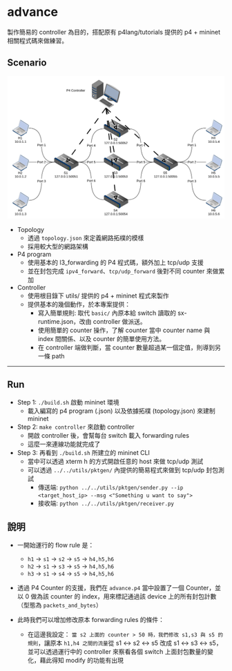# advance

製作簡易的 controller 為目的，搭配原有 p4lang/tutorials 提供的 p4 + mininet 相關程式碼來做練習。

## Scenario

![](res/advance_topo.png)

* Topology
    * 透過 `topology.json` 來定義網路拓樸的模樣
    * 採用較大型的網路架構
* P4 program
    * 使用基本的 l3_forwarding 的 P4 程式碼，額外加上 tcp/udp 支援
    * 並在封包完成 `ipv4_forward`、`tcp/udp_forward` 後對不同 counter 來做累加
* Controller
    * 使用根目錄下 utils/ 提供的 p4 + mininet 程式來製作
    * 提供基本的幾個動作，於本專案提供：
        * 寫入簡單規則: 取代 `basic/` 內原本給 switch 讀取的 sx-runtime.json，改由 controller 做派送。
        * 使用簡單的 counter 操作，了解 counter 當中 counter name 與 index 間關係、以及 counter 的簡單使用方法。
        * 在 controller 端做判斷，當 counter 數量超過某一個定值，則導到另一條 path
---

## Run 

* Step 1: `./build.sh` 啟動 mininet 環境
   * 載入編寫的 p4 program (.json) 以及依據拓樸 (topology.json) 來建制 mininet 
* Step 2: `make controller` 來啟動 controller
   * 開啟 controller 後，會幫每台 switch 載入 forwarding rules 
   * 這麼一來連線功能就完成了
* Step 3: 再看到 `./build.sh` 所建立的 mininet CLI
   * 當中可以透過 xterm h<x> 的方式開啟任意的 host 來做 tcp/udp 測試
   * 可以透過 `../../utils/pktgen/` 內提供的簡易程式來做到 tcp/udp 封包測試
        * 傳送端: `python ../../utils/pktgen/sender.py --ip <target_host_ip> --msg <"Something u want to say">`
        * 接收端: `python ../../utils/pktgen/receiver.py`

   
## 說明

* 一開始運行的 flow rule 是：
    * `h1` -> `s1` -> `s2` -> `s5` -> `h4,h5,h6`
    * `h2` -> `s1` -> `s3` -> `s5` -> `h4,h5,h6`
    * `h3` -> `s1` -> `s4` -> `s5` -> `h4,h5,h6`

* 透過 P4 Counter 的支援，我們在 `advance.p4` 當中設置了一個 Counter，並以 0 做為該 counter 的 index，用來標記通過該 device 上的所有封包計數（型態為 `packets_and_bytes`）
* 此時我們可以增加修改原本 forwarding rules 的條件：
    * 在這邊我設定： `當 s2 上面的 counter > 50 時，我們修改 s1,s3 與 s5 的規則`，讓原本 `h1,h4 之間的流量`從 s1 <-> s2 <-> s5 改成 s1 <-> s3 <-> s5，並可以透過運行中的 controller 來察看各個 switch 上面封包數量的變化，藉此得知 modify 的功能有出現
